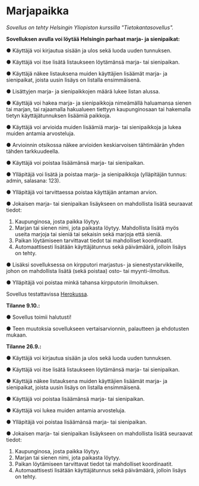 # Marjapaikka

<i>Sovellus on tehty Helsingin Yliopiston kurssilla "Tietokantasovellus".</i>

<b>Sovelluksen avulla voi löytää Helsingin parhaat marja- ja sienipaikat:</b>

● Käyttäjä voi kirjautua sisään ja ulos sekä luoda uuden tunnuksen.

● Käyttäjä voi itse lisätä listaukseen löytämänsä marja- tai sienipaikan.

● Käyttäjä näkee listauksena muiden käyttäjien lisäämät marja- ja sienipaikat, joista uusin lisäys on listalla ensimmäisenä.

● Lisättyjen marja- ja sienipaikkojen määrä lukee listan alussa.

● Käyttäjä voi hakea marja- ja sienipaikkoja nimeämällä haluamansa sienen tai marjan, tai rajaamalla hakualueen tiettyyn kaupunginosaan tai hakemalla tietyn käyttäjätunnuksen lisäämiä paikkoja.

● Käyttäjä voi arvioida muiden lisäämiä marja- tai sienipaikkoja ja lukea muiden antamia arvosteluja.

● Arvioinnin otsikossa näkee arvioiden keskiarvoisen tähtimäärän yhden tähden tarkkuudeella.

● Käyttäjä voi poistaa lisäämänsä marja- tai sienipaikan.

● Ylläpitäjä voi lisätä ja poistaa marja- ja sienipaikkoja (ylläpitäjän tunnus: admin, salasana: 123).

● Ylläpitäjä voi tarvittaessa poistaa käyttäjän antaman arvion.

● Jokaisen marja- tai sienipaikan lisäykseen on mahdollista lisätä seuraavat tiedot:
  1. Kaupunginosa, josta paikka löytyy.
  2. Marjan tai sienen nimi, jota paikasta löytyy. Mahdollista lisätä myös useita marjoja tai sieniä tai sekaisin sekä marjoja että sieniä.
  3. Paikan löytämiseen tarvittavat tiedot tai mahdolliset koordinaatit.
  4. Automaattisesti lisätään käyttäjätunnus sekä päivämäärä, jolloin lisäys on tehty.

● Lisäksi sovelluksessa on kirpputori marjastus- ja sienestystarvikkeille, johon on mahdollista lisätä (sekä poistaa) osto- tai myynti-ilmoitus.

● Ylläpitäjä voi poistaa minkä tahansa kirpputorin ilmoituksen.

Sovellus testattavissa 
<a href="http://marjapaikka.herokuapp.com">Herokussa</a>.

<b>Tilanne 9.10.:</b>

● Sovellus toimii halutusti!

● Teen muutoksia sovellukseen vertaisarvionnin, palautteen ja ehdotusten mukaan.

<b>Tilanne 26.9.:</b>

● Käyttäjä voi kirjautua sisään ja ulos sekä luoda uuden tunnuksen.

● Käyttäjä voi itse lisätä listaukseen löytämänsä marja- tai sienipaikan.

● Käyttäjä näkee listauksena muiden käyttäjien lisäämät marja- ja sienipaikat, joista uusin lisäys on listalla ensimmäisenä.

● Käyttäjä voi poistaa lisäämänsä marja- tai sienipaikan.

● Käyttäjä voi lukea muiden antamia arvosteluja.

● Ylläpitäjä voi poistaa lisäämänsä marja- tai sienipaikan. 

● Jokaisen marja- tai sienipaikan lisäykseen on mahdollista lisätä seuraavat tiedot:
  1. Kaupunginosa, josta paikka löytyy.
  2. Marjan tai sienen nimi, jota paikasta löytyy.
  3. Paikan löytämiseen tarvittavat tiedot tai mahdolliset koordinaatit.
  4. Automaattisesti lisätään käyttäjätunnus sekä päivämäärä, jolloin lisäys on tehty.

